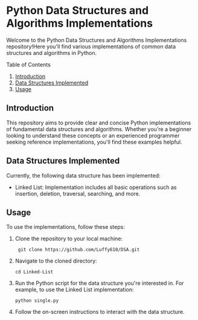 # Python Data Structures and Algorithms Implementations
Welcome to the Python Data Structures and Algorithms Implementations repository!Here you'll find various implementations of common data structures and algorithms in Python.

Table of Contents
1. [Introduction](#introduction)
2. [Data Structures Implemented](#data-structures-implemented)
3. [Usage](#usage)

## Introduction
This repository aims to provide clear and concise Python implementations of fundamental data structures and algorithms. Whether you're a beginner looking to understand these concepts or an experienced programmer seeking reference implementations, you'll find these examples helpful.

## Data Structures Implemented
Currently, the following data structure has been implemented:

- Linked List: Implementation includes all basic operations such as insertion, deletion, traversal, searching, and more.
## Usage
To use the implementations, follow these steps:

1. Clone the repository to your local machine:

        git clone https://github.com/Luffy610/DSA.git
2. Navigate to the cloned directory:

       cd Linked-List
3. Run the Python script for the data structure you're interested in. For example, to use the Linked List implementation:

       python single.py
4. Follow the on-screen instructions to interact with the data structure.
